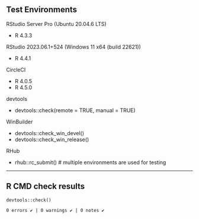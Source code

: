 ## Test Environments
    

RStudio Server Pro (Ubuntu 20.04.6 LTS)  

* R 4.3.3

RStudio 2023.06.1+524 (Windows 11 x64 (build 22621))

* R 4.4.1

CircleCI

* R 4.0.5
* R 4.5.0

devtools

* devtools::check(remote = TRUE, manual = TRUE)

WinBuilder

* devtools::check_win_devel()  
* devtools::check_win_release()

RHub

* rhub::rc_submit() # multiple environments are used for testing

---  
    
## R CMD check results
    
    
```
devtools::check()  

0 errors ✔ | 0 warnings ✔ | 0 notes ✔
```
